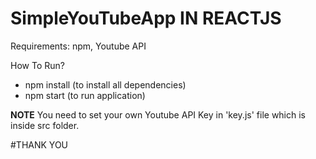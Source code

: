 # SimpleYouTubeApp  IN REACTJS

Requirements: npm, Youtube API

How To Run?
- npm install (to install all dependencies)
- npm start (to run application)

**NOTE**
You need to set your own Youtube API Key in 'key.js' file which is inside src folder.

#THANK YOU
